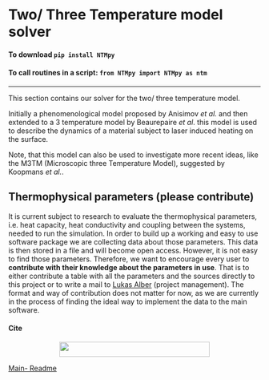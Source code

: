 # Two/ Three Temperature model solver 

#### To download                    `pip install NTMpy`

#### To call routines in a script:   `from NTMpy import NTMpy as ntm`
--------------------------------------

This section contains our solver for the two/ three temperature model. 

Initially a phenomenological model proposed by Anisimov _et al._ and then extended to a 3 temperature model by Beaurepaire _et al_. this model is used to describe the dynamics of a material subject to laser induced heating on the surface. 

Note, that this model can also be used to investigate more recent ideas, like the M3TM (Microscopic three Temperature Model), suggested by Koopmans _et al._. 

## Thermophysical parameters (please contribute)

It is current subject to research to evaluate the thermophysical parameters, i.e. heat capacity, heat conductivity and coupling between the systems, needed to run the simulation. In order to build up a working and easy to use software package we are collecting data about those parameters. This data is then stored in a file and will become open access. However, it is not easy to find those parameters. Therefore, we want to encourage every user to **contribute with their knowledge about the parameters in use**. 
That is to either contribute a table with all the parameters and the sources directly to this project or to write a mail to [Lukas Alber](mailto:lukas.alber@fysik.su.se) (project management). 
The format and way of contribution does not matter for now, as we are currently in the process of finding the ideal way to implement the data to the main software.

#### Cite 
   <p align="center"> 
   <img src="https://zenodo.org/badge/DOI/10.5281/zenodo.3333493.svg" width="300" height="30" />   
   </p>




[Main- Readme](https://github.com/udcm-su/heat-diffusion-1D)
